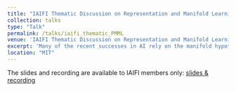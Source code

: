 ```yaml
---
title: "IAIFI Thematic Discussion on Representation and Manifold Learning: Product Manifold Machine Learning for Physics"
collection: talks
type: "Talk"
permalink: /talks/iaifi_thematic_PMML
venue: 'IAIFI Thematic Discussion on Representation and Manifold Learning.'
excerpt: 'Many of the recent successes in AI rely on the manifold hypothesis: that most high-dimensional data lie on a lower-dimensional manifold. From transfer to contrastive learning to foundation modeling, significant effort has been devoted to methods to efficiently find and map input data to this latent space. In this Thematic Discussion Session, we’ll hear from three distinguished speakers on extracting meaningful latent representations from data from the physical sciences: Aizhan Akhmetzhanova (Self-Supervised Learning for Data Compression and Inference in Cosmology), Nate Woodward, (Product Manifold Machine Learning for Physics) and David Baek, (GenEFT: Physics-Inspired Theory of Representation Learning). After three 10-minute lightning talks, we’ll have a 30 minute open discussion/Q&A session to explore the major challenges and opportunities in this field. We encourage attendees to come with questions and insights from their own work!'
location: "MIT"
---
```


The slides and recording are available to IAIFI members only: [slides & recording](https://iaifi.org/lightning-talks.html)
